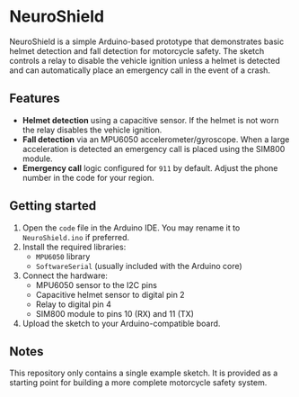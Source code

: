 # NeuroShield

NeuroShield is a simple Arduino-based prototype that demonstrates basic helmet detection and fall detection for motorcycle safety. The sketch controls a relay to disable the vehicle ignition unless a helmet is detected and can automatically place an emergency call in the event of a crash.

## Features

- **Helmet detection** using a capacitive sensor. If the helmet is not worn the relay disables the vehicle ignition.
- **Fall detection** via an MPU6050 accelerometer/gyroscope. When a large acceleration is detected an emergency call is placed using the SIM800 module.
- **Emergency call** logic configured for `911` by default. Adjust the phone number in the code for your region.

## Getting started

1. Open the `code` file in the Arduino IDE. You may rename it to `NeuroShield.ino` if preferred.
2. Install the required libraries:
   - `MPU6050` library
   - `SoftwareSerial` (usually included with the Arduino core)
3. Connect the hardware:
   - MPU6050 sensor to the I2C pins
   - Capacitive helmet sensor to digital pin 2
   - Relay to digital pin 4
   - SIM800 module to pins 10 (RX) and 11 (TX)
4. Upload the sketch to your Arduino-compatible board.

## Notes

This repository only contains a single example sketch. It is provided as a starting point for building a more complete motorcycle safety system.
